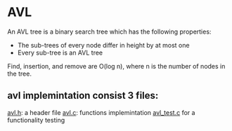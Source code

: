 # AVL

An AVL tree is a binary search tree which has the following properties:
* The sub-trees of every node differ in height by at most one
* Every sub-tree is an AVL tree

Find, insertion, and remove are O(log n), where n is the number of nodes in the tree.


## avl implemintation consist 3 files:

[avl.h](https://github.com/itay-adi/DataStructures/blob/main/AVL/avl.h): a header file
[avl.c](https://github.com/itay-adi/DataStructures/blob/main/AVL/avl.c): functions implemintation
[avl_test.c](https://github.com/itay-adi/DataStructures/blob/main/AVL/avl_test.c) for a functionality testing

